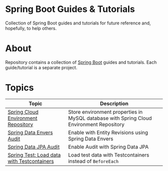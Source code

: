 # Spring Boot Guides & Tutorials
Collection of Spring Boot guides and tutorials for future reference and, hopefully, to help others.

# About
Repository contains a collection of [Spring Boot](https://spring.io/projects/spring-boot) guides and tutorials. Each guide/tutorial is a 
separate project.

# Topics
| Topic                                                                   | Description                                                                             |
|-------------------------------------------------------------------------|-----------------------------------------------------------------------------------------|
| [Spring Cloud Environment Repository](cloud-jdbc-env-repo)              | Store environment properties in MySQL database with Spring Cloud Environment Repository |
| [Spring Data Envers Audit](data-envers-audit)                           | Enable with Entity Revisions using Spring Data Envers                                   |
| [Spring Data JPA Audit](data-jpa-audit)                                 | Enable Audit with Spring Data JPA                                                       |
| [Spring Test: Load data with Testcontainers](data-mongodb-tc-data-load) | Load test data with Testcontainers instead of `BeforeEach`                              |
